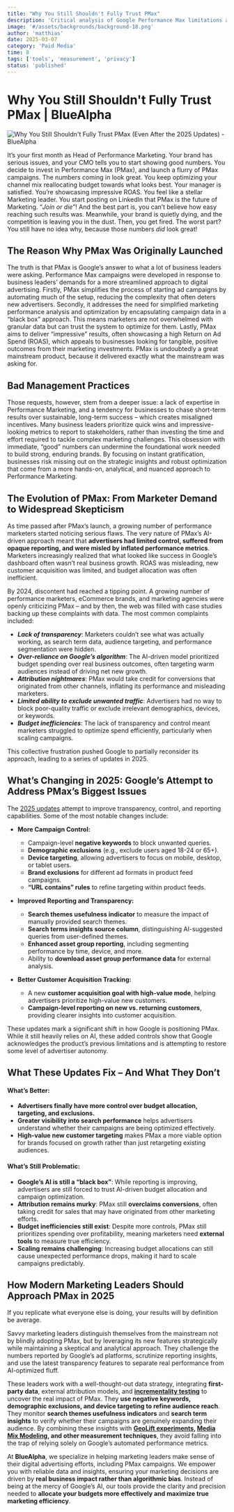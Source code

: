 ```yaml
---
title: "Why You Still Shouldn't Fully Trust PMax"
description: 'Critical analysis of Google Performance Max limitations and why marketers need independent measurement beyond platform-reported metrics.'
image: '#/assets/backgrounds/background-18.png'
author: 'matthias'
date: 2025-03-07
category: 'Paid Media'
time: 8
tags: ['tools', 'measurement', 'privacy']
status: 'published'
---
```


# Why You Still Shouldn't Fully Trust PMax | BlueAlpha

![Why You Still Shouldn't Fully Trust PMax (Even After the 2025 Updates) - BlueAlpha](#assets/articles/marketing-data-infrastructure-setup/pmax-trust-issues.webp)

It’s your first month as Head of Performance Marketing. Your brand has serious issues, and your CMO tells you to start showing good numbers. You decide to invest in Performance Max (PMax), and launch a flurry of PMax campaigns. The numbers coming in look great. You keep optimizing your channel mix reallocating budget towards what looks best. Your manager is satisfied. You’re showcasing impressive ROAS. You feel like a stellar Marketing leader. You start posting on LinkedIn that PMax is the future of Marketing. “_Join or die_”! And the best part is, you can’t believe how easy reaching such results was. Meanwhile, your brand is quietly dying, and the competition is leaving you in the dust. Then, you get fired. The worst part? You still have no idea why, because those numbers *did* look great!


## The Reason Why PMax Was Originally Launched

The truth is that PMax is Google’s answer to what a lot of business leaders were asking. Performance Max campaigns were developed in response to business leaders’ demands for a more streamlined approach to digital advertising. Firstly, PMax simplifies the process of starting ad campaigns by automating much of the setup, reducing the complexity that often deters new advertisers. Secondly, it addresses the need for simplified marketing performance analysis and optimization by encapsulating campaign data in a “black box” approach. This means marketers are not overwhelmed with granular data but can trust the system to optimize for them. Lastly, PMax aims to deliver “impressive” results, often showcasing a high Return on Ad Spend (ROAS), which appeals to businesses looking for tangible, positive outcomes from their marketing investments. PMax is undoubtedly a great mainstream product, because it delivered exactly what the mainstream was asking for.

## Bad Management Practices

Those requests, however, stem from a deeper issue: a lack of expertise in Performance Marketing, and a tendency for businesses to chase short-term results over sustainable, long-term success – which creates misaligned incentives. Many business leaders prioritize quick wins and impressive-looking metrics to report to stakeholders, rather than investing the time and effort required to tackle complex marketing challenges. This obsession with immediate, “good” numbers can undermine the foundational work needed to build strong, enduring brands. By focusing on instant gratification, businesses risk missing out on the strategic insights and robust optimization that come from a more hands-on, analytical, and nuanced approach to Performance Marketing.

## The Evolution of PMax: From Marketer Demand to Widespread Skepticism

As time passed after PMax’s launch, a growing number of performance marketers started noticing serious flaws. The very nature of PMax’s AI-driven approach meant that **advertisers had limited control, suffered from opaque reporting, and were misled by inflated performance metrics**. Marketers increasingly realized that what looked like success in Google’s dashboard often wasn’t real business growth. ROAS was misleading, new customer acquisition was limited, and budget allocation was often inefficient.

By 2024, discontent had reached a tipping point. A growing number of performance marketers, eCommerce brands, and marketing agencies were openly criticizing PMax – and by then, the web was filled with case studies backing up these complaints with data. The most common complaints included:

- **_Lack of transparency_**: Marketers couldn’t see what was actually working, as search term data, audience targeting, and performance segmentation were hidden.
- **_Over-reliance on Google’s algorithm_**: The AI-driven model prioritized budget spending over real business outcomes, often targeting warm audiences instead of driving net new growth.
- **_Attribution nightmares_**: PMax would take credit for conversions that originated from other channels, inflating its performance and misleading marketers.
- **_Limited ability to exclude unwanted traffic_**: Advertisers had no way to block poor-quality traffic or exclude irrelevant demographics, devices, or keywords.
- **_Budget inefficiencies_**: The lack of transparency and control meant marketers struggled to optimize spend efficiently, particularly when scaling campaigns.

This collective frustration pushed Google to partially reconsider its approach, leading to a series of updates in 2025.

## What’s Changing in 2025: Google’s Attempt to Address PMax’s Biggest Issues

The [2025 updates](https://blog.google/products/ads-commerce/new-performance-max-features-2025/) attempt to improve transparency, control, and reporting capabilities. Some of the most notable changes include:

- **More Campaign Control:**
  - Campaign-level **negative keywords** to block unwanted queries.
  - **Demographic exclusions** (e.g., exclude users aged 18-24 or 65+).
  - **Device targeting**, allowing advertisers to focus on mobile, desktop, or tablet users.
  - **Brand exclusions** for different ad formats in product feed campaigns.
  - **“URL contains” rules** to refine targeting within product feeds.

- **Improved Reporting and Transparency:**
  - **Search themes usefulness indicator** to measure the impact of manually provided search themes.
  - **Search terms insights source column**, distinguishing AI-suggested queries from user-defined themes.
  - **Enhanced asset group reporting**, including segmenting performance by time, device, and more.
  - Ability to **download asset group performance data** for external analysis.

- **Better Customer Acquisition Tracking:**
  - A new **customer acquisition goal with high-value mode**, helping advertisers prioritize high-value new customers.
  - **Campaign-level reporting on new vs. returning customers**, providing clearer insights into customer acquisition.

These updates mark a significant shift in how Google is positioning PMax. While it still heavily relies on AI, these added controls show that Google acknowledges the product’s previous limitations and is attempting to restore some level of advertiser autonomy.

## What These Updates Fix – And What They Don’t

#### **What’s Better:**

- **Advertisers finally have more control over budget allocation, targeting, and exclusions.**
- **Greater visibility into search performance** helps advertisers understand whether their campaigns are being optimized effectively.
- **High-value new customer targeting** makes PMax a more viable option for brands focused on growth rather than just retargeting existing audiences.

#### **What’s Still Problematic:**

- **Google’s AI is still a “black box”**: While reporting is improving, advertisers are still forced to trust AI-driven budget allocation and campaign optimization.
- **Attribution remains murky**: PMax still **overclaims conversions**, often taking credit for sales that may have originated from other marketing efforts.
- **Budget inefficiencies still exist**: Despite more controls, PMax still prioritizes spending over profitability, meaning marketers need **external tools** to measure true efficiency.
- **Scaling remains challenging**: Increasing budget allocations can still cause unexpected performance drops, making it hard to scale campaigns predictably.

## How Modern Marketing Leaders Should Approach PMax in 2025

If you replicate what everyone else is doing, your results will by definition be average.

Savvy marketing leaders distinguish themselves from the mainstream not by blindly adopting PMax, but by leveraging its new features strategically while maintaining a skeptical and analytical approach. They challenge the numbers reported by Google’s ad platforms, scrutinize reporting insights, and use the latest transparency features to separate real performance from AI-optimized fluff.

These leaders work with a well-thought-out data strategy, integrating **first-party data**, external attribution models, and **[incrementality testing](/articles/what-is-incremental-marketing)** to uncover the real impact of PMax. They **use negative keywords, demographic exclusions, and device targeting to refine audience reach**. They monitor **search themes usefulness indicators** and **search term insights** to verify whether their campaigns are genuinely expanding their audience. By combining these insights with **[GeoLift experiments](/articles/matched-market-testing-guide), [Media Mix Modeling](/articles/what-is-media-mix-modeling), and other measurement techniques**, they avoid falling into the trap of relying solely on Google’s automated performance metrics.

At **BlueAlpha**, we specialize in helping marketing leaders make sense of their digital advertising efforts, including PMax campaigns. We empower you with reliable data and insights, ensuring your marketing decisions are driven by **real business impact rather than algorithmic bias**. Instead of being at the mercy of Google’s AI, our tools provide the clarity and precision needed to **allocate your budgets more effectively and maximize true marketing efficiency**.
